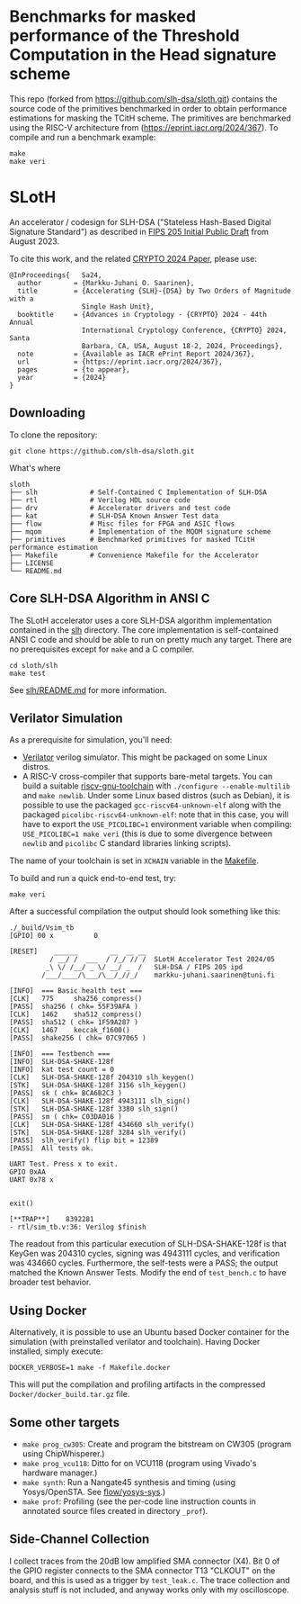 #       Benchmarks for masked performance of the Threshold Computation in the Head signature scheme

This repo (forked from https://github.com/slh-dsa/sloth.git) contains the source code of the primitives benchmarked in order to obtain performance estimations for masking the TCitH scheme. The primitives are benchmarked using the RISC-V architecture from (https://eprint.iacr.org/2024/367). To compile and run a benchmark example:   
```
make 
make veri 
```

#       SLotH

An accelerator / codesign for SLH-DSA ("Stateless Hash-Based Digital Signature Standard") as described in [FIPS 205 Initial Public Draft](https://doi.org/10.6028/NIST.FIPS.205.ipd) from August 2023.

To cite this work, and the related [CRYPTO 2024 Paper](https://eprint.iacr.org/2024/367), please use:
```
@InProceedings{   Sa24,
  author        = {Markku-Juhani O. Saarinen},
  title         = {Accelerating {SLH}-{DSA} by Two Orders of Magnitude with a
                  Single Hash Unit},
  booktitle     = {Advances in Cryptology - {CRYPTO} 2024 - 44th Annual
                  International Cryptology Conference, {CRYPTO} 2024, Santa
                  Barbara, CA, USA, August 18-2, 2024, Proceedings},
  note          = {Available as IACR ePrint Report 2024/367},
  url           = {https://eprint.iacr.org/2024/367},
  pages         = {to appear},
  year          = {2024}
}
```

##      Downloading

To clone the repository:
```
git clone https://github.com/slh-dsa/sloth.git
```

What's where
```
sloth
├── slh             # Self-Contained C Implementation of SLH-DSA
├── rtl             # Verilog HDL source code
├── drv             # Accelerator drivers and test code
├── kat             # SLH-DSA Known Answer Test data
├── flow            # Misc files for FPGA and ASIC flows
├── mqom            # Implementation of the MQOM signature scheme
├── primitives      # Benchmarked primitives for masked TCitH performance estimation
├── Makefile        # Convenience Makefile for the Accelerator
├── LICENSE
└── README.md
```

##      Core SLH-DSA Algorithm in ANSI C

The SLotH accelerator uses a core SLH-DSA algorithm implementation contained in the
[slh](slh) directory. The core implementation is self-contained ANSI C code and should be able to run on pretty much any target. There are no prerequisites except for `make` and a C compiler.
```
cd sloth/slh
make test
```
See [slh/README.md](slh/README.md) for more information.


##      Verilator Simulation

As a prerequisite for simulation, you'll need:

*   [Verilator](https://github.com/verilator/verilator) verilog simulator. This might be packaged on some Linux distros.
*   A RISC-V cross-compiler that supports bare-metal targets. You can build a suitable [riscv-gnu-toolchain](https://github.com/riscv/riscv-gnu-toolchain)
with `./configure --enable-multilib` and `make newlib`. Under some Linux based distros (such as Debian), it is possible to use the packaged
`gcc-riscv64-unknown-elf` along with the packaged `picolibc-riscv64-unknown-elf`: note that in this case, you will have to export the `USE_PICOLIBC=1` environment
variable when compiling: `USE_PICOLIBC=1 make veri` (this is due to some divergence between `newlib` and `picolibc` C standard libraries linking scripts).

The name of your toolchain is set in `XCHAIN` variable in the [Makefile](Makefile).

To build and run a quick end-to-end test, try:
```
make veri
```
After a successful compilation the output should look something like this:
```
./_build/Vsim_tb
[GPIO] 00 x          0

[RESET]    ______        __  __ __
          / __/ /  ___  / /_/ // /  SLotH Accelerator Test 2024/05
         _\ \/ /__/ _ \/ __/ _  /   SLH-DSA / FIPS 205 ipd
        /___/____/\___/\__/_//_/    markku-juhani.saarinen@tuni.fi

[INFO]  === Basic health test ===
[CLK]   775     sha256_compress()
[PASS]  sha256 ( chk= 55F39AFA )
[CLK]   1462    sha512_compress()
[PASS]  sha512 ( chk= 1F59A287 )
[CLK]   1467    keccak_f1600()
[PASS]  shake256 ( chk= 07C97065 )

[INFO]  === Testbench ===
[INFO]  SLH-DSA-SHAKE-128f
[INFO]  kat test count = 0
[CLK]   SLH-DSA-SHAKE-128f 204310 slh_keygen()
[STK]   SLH-DSA-SHAKE-128f 3156 slh_keygen()
[PASS]  sk ( chk= BCA6B2C3 )
[CLK]   SLH-DSA-SHAKE-128f 4943111 slh_sign()
[STK]   SLH-DSA-SHAKE-128f 3380 slh_sign()
[PASS]  sm ( chk= C03DA016 )
[CLK]   SLH-DSA-SHAKE-128f 434660 slh_verify()
[STK]   SLH-DSA-SHAKE-128f 3284 slh_verify()
[PASS]  slh_verify() flip bit = 12389
[PASS]  All tests ok.

UART Test. Press x to exit.
GPIO 0xAA
UART 0x78 x


exit()

[**TRAP**]    8392281
- rtl/sim_tb.v:36: Verilog $finish
```
The readout from this particular execution of SLH-DSA-SHAKE-128f is that KeyGen was 204310 cycles, signing was 4943111 cycles, and verification was 434660 cycles. Furthermore, the self-tests were a PASS; the output matched the Known Answer Tests. Modify the end of `test_bench.c` to have broader test behavior.

##  Using Docker

Alternatively, it is possible to use an Ubuntu based Docker container for the simulation (with preinstalled verilator and toolchain). Having Docker installed, simply execute:


```
DOCKER_VERBOSE=1 make -f Makefile.docker
```

This will put the compilation and profiling artifacts in the compressed `Docker/docker_build.tar.gz` file.

##  Some other targets

*   `make prog_cw305`: Create and program the bitstream on CW305 (program using ChipWhisperer.)
*   `make prog_vcu118`:  Ditto for  on VCU118 (program using Vivado's hardware manager.)
*   `make synth`:  Run a Nangate45 synthesis and timing (using Yosys/OpenSTA. See [flow/yosys-sys](flow/yosys-syn).)
*   `make prof`:     Profiling (see the per-code line instruction counts in annotated source files created in directory `_prof`).


##  Side-Channel Collection

I collect traces from the 20dB low amplified SMA connector (X4). Bit 0 of the GPIO register connects to the SMA connector T13 "CLKOUT" on the board, and this is used as a trigger by `test_leak.c`. The trace collection and analysis stuff is not included, and anyway works only with my oscilloscope.

